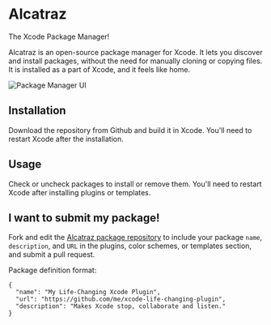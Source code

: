# Alcatraz
The Xcode Package Manager!

Alcatraz is an open-source package manager for Xcode. It lets you discover and install packages, without the need for manually cloning or copying files. It is installed as a part of Xcode, and it feels like home.

![Package Manager UI](http://mneorr.github.io/Alcatraz/images/plugin.png)

## Installation

Download the repository from Github and build it in Xcode. You'll need to restart Xcode after the installation.

## Usage

Check or uncheck packages to install or remove them. You'll need to restart Xcode after installing plugins or templates.

## I want to submit my package!

Fork and edit the [Alcatraz package repository](https://github.com/mneorr/alcatraz-packages) to include your package `name`, `description`, and `URL` in the plugins, color schemes, or templates section, and submit a pull request.

Package definition format:

```
{
  "name": "My Life-Changing Xcode Plugin",
  "url": "https://github.com/me/xcode-life-changing-plugin",
  "description": "Makes Xcode stop, collaborate and listen."
}
```
